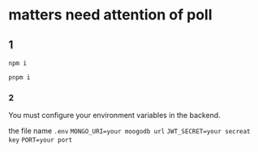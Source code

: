 #  matters need attention of poll
## 1
`
npm i
`

`
pnpm i
`
### 2

You must configure your environment variables in the backend.

the file name
`.env`
`
MONGO_URI=your moogodb url
`
`
JWT_SECRET=your secreat key
`
`
PORT=your port
`
